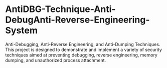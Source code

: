# AntiDBG-Technique-Anti-DebugAnti-Reverse-Engineering-System
Anti-Debugging, Anti-Reverse Engineering, and Anti-Dumping Techniques. This project is designed to demonstrate and implement a variety of security techniques aimed at preventing debugging, reverse engineering, memory dumping, and unauthorized process attachment.

